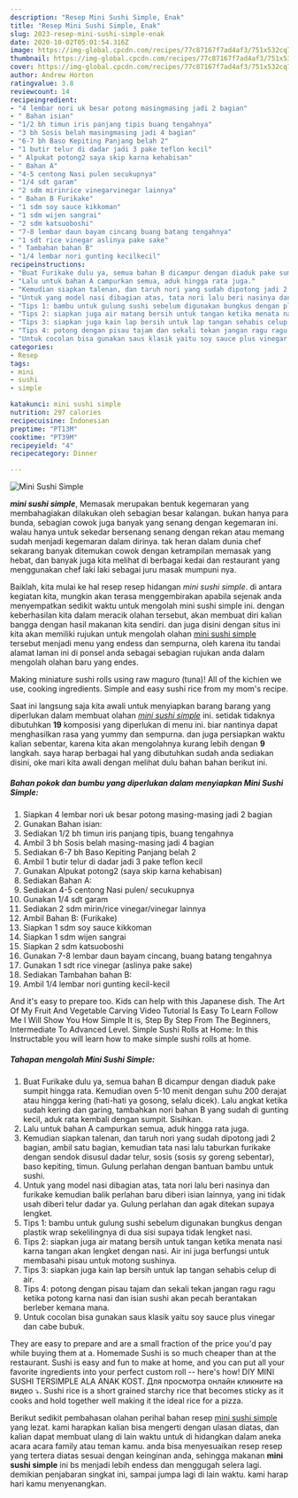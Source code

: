 ```yaml
---
description: "Resep Mini Sushi Simple, Enak"
title: "Resep Mini Sushi Simple, Enak"
slug: 2023-resep-mini-sushi-simple-enak
date: 2020-10-02T05:01:54.316Z
image: https://img-global.cpcdn.com/recipes/77c87167f7ad4af3/751x532cq70/mini-sushi-simple-foto-resep-utama.jpg
thumbnail: https://img-global.cpcdn.com/recipes/77c87167f7ad4af3/751x532cq70/mini-sushi-simple-foto-resep-utama.jpg
cover: https://img-global.cpcdn.com/recipes/77c87167f7ad4af3/751x532cq70/mini-sushi-simple-foto-resep-utama.jpg
author: Andrew Horton
ratingvalue: 3.8
reviewcount: 14
recipeingredient:
- "4 lembar nori uk besar potong masingmasing jadi 2 bagian"
- " Bahan isian"
- "1/2 bh timun iris panjang tipis buang tengahnya"
- "3 bh Sosis belah masingmasing jadi 4 bagian"
- "6-7 bh Baso Kepiting Panjang belah 2"
- "1 butir telur di dadar jadi 3 pake teflon kecil"
- " Alpukat potong2 saya skip karna kehabisan"
- " Bahan A"
- "4-5 centong Nasi pulen secukupnya"
- "1/4 sdt garam"
- "2 sdm mirinrice vinegarvinegar lainnya"
- " Bahan B Furikake"
- "1 sdm soy sauce kikkoman"
- "1 sdm wijen sangrai"
- "2 sdm katsuoboshi"
- "7-8 lembar daun bayam cincang buang batang tengahnya"
- "1 sdt rice vinegar aslinya pake sake"
- " Tambahan bahan B"
- "1/4 lembar nori gunting kecilkecil"
recipeinstructions:
- "Buat Furikake dulu ya, semua bahan B dicampur dengan diaduk pake sumpit hingga rata. Kemudian oven 5-10 menit dengan suhu 200 derajat atau hingga kering (hati-hati ya gosong, selalu dicek). Lalu angkat ketika sudah kering dan garing, tambahkan nori bahan B yang sudah di gunting kecil, aduk rata kembali dengan sumpit. Sisihkan."
- "Lalu untuk bahan A campurkan semua, aduk hingga rata juga."
- "Kemudian siapkan talenan, dan taruh nori yang sudah dipotong jadi 2 bagian, ambil satu bagian, kemudian tata nasi lalu taburkan furikake dengan sendok disusul dadar telur, sosis (sosis sy goreng sebentar), baso kepiting, timun. Gulung perlahan dengan bantuan bambu untuk sushi."
- "Untuk yang model nasi dibagian atas, tata nori lalu beri nasinya dan furikake kemudian balik perlahan baru diberi isian lainnya, yang ini tidak usah diberi telur dadar ya. Gulung perlahan dan agak ditekan supaya lengket."
- "Tips 1: bambu untuk gulung sushi sebelum digunakan bungkus dengan plastik wrap sekelilingnya di dua sisi supaya tidak lengket nasi."
- "Tips 2: siapkan juga air matang bersih untuk tangan ketika menata nasi karna tangan akan lengket dengan nasi. Air ini juga berfungsi untuk membasahi pisau untuk motong sushinya."
- "Tips 3: siapkan juga kain lap bersih untuk lap tangan sehabis celup di air."
- "Tips 4: potong dengan pisau tajam dan sekali tekan jangan ragu ragu ketika potong karna nasi dan isian sushi akan pecah berantakan berleber kemana mana."
- "Untuk cocolan bisa gunakan saus klasik yaitu soy sauce plus vinegar dan cabe bubuk."
categories:
- Resep
tags:
- mini
- sushi
- simple

katakunci: mini sushi simple 
nutrition: 297 calories
recipecuisine: Indonesian
preptime: "PT13M"
cooktime: "PT39M"
recipeyield: "4"
recipecategory: Dinner

---
```



![Mini Sushi Simple](https://img-global.cpcdn.com/recipes/77c87167f7ad4af3/751x532cq70/mini-sushi-simple-foto-resep-utama.jpg)

<b><i>mini sushi simple</i></b>, Memasak merupakan bentuk kegemaran yang membahagiakan dilakukan oleh sebagian besar kalangan. bukan hanya para bunda, sebagian cowok juga banyak yang senang dengan kegemaran ini. walau hanya untuk sekedar bersenang senang dengan rekan atau memang sudah menjadi kegemaran dalam dirinya. tak heran dalam dunia chef sekarang banyak ditemukan cowok dengan ketrampilan memasak yang hebat, dan banyak juga kita melihat di berbagai kedai dan restaurant yang menggunakan chef laki laki sebagai juru masak mumpuni nya.

Baiklah, kita mulai ke hal resep resep hidangan <i>mini sushi simple</i>. di antara kegiatan kita, mungkin akan terasa menggembirakan apabila sejenak anda menyempatkan sedikit waktu untuk mengolah mini sushi simple ini. dengan keberhasilan kita dalam meracik olahan tersebut, akan membuat diri kalian bangga dengan hasil makanan kita sendiri. dan juga disini dengan situs ini kita akan memiliki rujukan untuk mengolah olahan <u>mini sushi simple</u> tersebut menjadi menu yang endess dan sempurna, oleh karena itu tandai alamat laman ini di ponsel anda sebagai sebagian rujukan anda dalam mengolah olahan baru yang endes.

Making miniature sushi rolls using raw maguro (tuna)! All of the kichien we use, cooking ingredients. Simple and easy sushi rice from my mom&#39;s recipe.


Saat ini langsung saja kita awali untuk menyiapkan barang barang yang diperlukan dalam membuat olahan <u><i>mini sushi simple</i></u> ini. setidak tidaknya dibutuhkan <b>19</b> komposisi yang diperlukan di menu ini. biar nantinya dapat menghasilkan rasa yang yummy dan sempurna. dan juga persiapkan waktu kalian sebentar, karena kita akan mengolahnya kurang lebih dengan <b>9</b> langkah. saya harap berbagai hal yang dibutuhkan sudah anda sediakan disini, oke mari kita awali dengan melihat dulu bahan bahan berikut ini.

<!--inarticleads1-->

##### Bahan pokok dan bumbu yang diperlukan dalam menyiapkan Mini Sushi Simple:

1. Siapkan 4 lembar nori uk besar potong masing-masing jadi 2 bagian
1. Gunakan  Bahan isian:
1. Sediakan 1/2 bh timun iris panjang tipis, buang tengahnya
1. Ambil 3 bh Sosis belah masing-masing jadi 4 bagian
1. Sediakan 6-7 bh Baso Kepiting Panjang belah 2
1. Ambil 1 butir telur di dadar jadi 3 pake teflon kecil
1. Gunakan  Alpukat potong2 (saya skip karna kehabisan)
1. Sediakan  Bahan A:
1. Sediakan 4-5 centong Nasi pulen/ secukupnya
1. Gunakan 1/4 sdt garam
1. Sediakan 2 sdm mirin/rice vinegar/vinegar lainnya
1. Ambil  Bahan B: (Furikake)
1. Siapkan 1 sdm soy sauce kikkoman
1. Siapkan 1 sdm wijen sangrai
1. Siapkan 2 sdm katsuoboshi
1. Gunakan 7-8 lembar daun bayam cincang, buang batang tengahnya
1. Gunakan 1 sdt rice vinegar (aslinya pake sake)
1. Sediakan  Tambahan bahan B:
1. Ambil 1/4 lembar nori gunting kecil-kecil


And it&#39;s easy to prepare too. Kids can help with this Japanese dish. The Art Of My Fruit And Vegetable Carving Video Tutorial Is Easy To Learn Follow Me I Will Show You How Simple It is, Step By Step From The Beginners, Intermediate To Advanced Level. Simple Sushi Rolls at Home: In this Instructable you will learn how to make simple sushi rolls at home. 

<!--inarticleads2-->

##### Tahapan mengolah Mini Sushi Simple:

1. Buat Furikake dulu ya, semua bahan B dicampur dengan diaduk pake sumpit hingga rata. Kemudian oven 5-10 menit dengan suhu 200 derajat atau hingga kering (hati-hati ya gosong, selalu dicek). Lalu angkat ketika sudah kering dan garing, tambahkan nori bahan B yang sudah di gunting kecil, aduk rata kembali dengan sumpit. Sisihkan.
1. Lalu untuk bahan A campurkan semua, aduk hingga rata juga.
1. Kemudian siapkan talenan, dan taruh nori yang sudah dipotong jadi 2 bagian, ambil satu bagian, kemudian tata nasi lalu taburkan furikake dengan sendok disusul dadar telur, sosis (sosis sy goreng sebentar), baso kepiting, timun. Gulung perlahan dengan bantuan bambu untuk sushi.
1. Untuk yang model nasi dibagian atas, tata nori lalu beri nasinya dan furikake kemudian balik perlahan baru diberi isian lainnya, yang ini tidak usah diberi telur dadar ya. Gulung perlahan dan agak ditekan supaya lengket.
1. Tips 1: bambu untuk gulung sushi sebelum digunakan bungkus dengan plastik wrap sekelilingnya di dua sisi supaya tidak lengket nasi.
1. Tips 2: siapkan juga air matang bersih untuk tangan ketika menata nasi karna tangan akan lengket dengan nasi. Air ini juga berfungsi untuk membasahi pisau untuk motong sushinya.
1. Tips 3: siapkan juga kain lap bersih untuk lap tangan sehabis celup di air.
1. Tips 4: potong dengan pisau tajam dan sekali tekan jangan ragu ragu ketika potong karna nasi dan isian sushi akan pecah berantakan berleber kemana mana.
1. Untuk cocolan bisa gunakan saus klasik yaitu soy sauce plus vinegar dan cabe bubuk.


They are easy to prepare and are a small fraction of the price you&#39;d pay while buying them at a. Homemade Sushi is so much cheaper than at the restaurant. Sushi is easy and fun to make at home, and you can put all your favorite ingredients into your perfect custom roll -- here&#39;s how! DIY MINI SUSHI TERSIMPLE ALA ANAK KOST. Для просмотра онлайн кликните на видео ⤵. Sushi rice is a short grained starchy rice that becomes sticky as it cooks and hold together well making it the ideal rice for a pizza. 

Berikut sedikit pembahasan olahan perihal bahan resep <u>mini sushi simple</u> yang lezat. kami harapkan kalian bisa mengerti dengan ulasan diatas, dan kalian dapat membuat ulang di lain waktu untuk di hidangkan dalam aneka acara acara family atau teman kamu. anda bisa menyesuaikan resep resep yang tertera diatas sesuai dengan keinginan anda, sehingga makanan <b>mini sushi simple</b> ini bs menjadi lebih endess dan menggugah selera lagi. demikian penjabaran singkat ini, sampai jumpa lagi di lain waktu. kami harap hari kamu menyenangkan.
